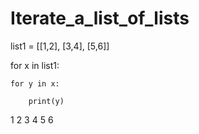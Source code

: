 # Iterate_a_list_of_lists
list1 = [[1,2], [3,4], [5,6]]

for x in list1:

    for y in x:
    
        print(y)
        
1
2
3
4
5
6

